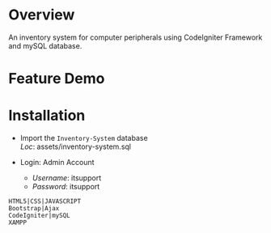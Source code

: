 # Overview
An inventory system for computer peripherals using CodeIgniter Framework and mySQL database.

# Feature Demo

# Installation
- Import the `Inventory-System` database     
_Loc_: assets/inventory-system.sql
	
- Login: Admin Account 
    - _Username_: itsupport
    - _Password_: itsupport


```
HTML5|CSS|JAVASCRIPT
Bootstrap|Ajax
CodeIgniter|mySQL
XAMPP
```



